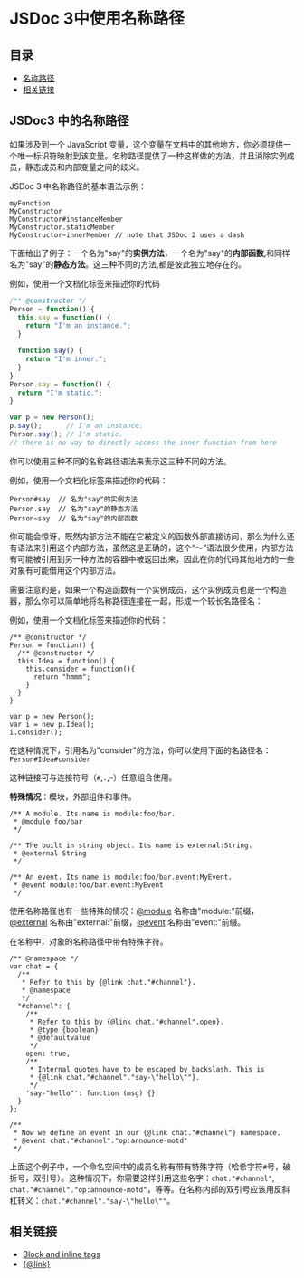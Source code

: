 # JSDoc 3中使用名称路径

## 目录

- [名称路径](#jsdoc3-中的名称路径)
- [相关链接](#相关链接)

## JSDoc3 中的名称路径

如果涉及到一个 JavaScript 变量，这个变量在文档中的其他地方，你必须提供一个唯一标识符映射到该变量。名称路径提供了一种这样做的方法，并且消除实例成员，静态成员和内部变量之间的歧义。

JSDoc 3 中名称路径的基本语法示例：

```
myFunction
MyConstructor
MyConstructor#instanceMember
MyConstructor.staticMember
MyConstructor~innerMember // note that JSDoc 2 uses a dash
```

下面给出了例子：一个名为"say"的**实例方法**，一个名为"say"的**内部函数**,和同样名为"say"的**静态方法**。这三种不同的方法,都是彼此独立地存在的。

例如，使用一个文档化标签来描述你的代码

```javascript
/** @constructor */
Person = function() {
  this.say = function() {
    return "I'm an instance.";
  }

  function say() {
    return "I'm inner.";
  }
}
Person.say = function() {
  return "I'm static.";
}

var p = new Person();
p.say();      // I'm an instance.
Person.say(); // I'm static.
// there is no way to directly access the inner function from here
```

你可以使用三种不同的名称路径语法来表示这三种不同的方法。

例如，使用一个文档化标签来描述你的代码：

```
Person#say  // 名为"say"的实例方法
Person.say  // 名为"say"的静态方法
Person~say  // 名为"say"的内部函数
```

你可能会惊讶，既然内部方法不能在它被定义的函数外部直接访问，那么为什么还有语法来引用这个内部方法，虽然这是正确的，这个“〜”语法很少使用，内部方法有可能被引用到另一种方法的容器中被返回出来，因此在你的代码其他地方的一些对象有可能借用这个内部方法。

需要注意的是，如果一个构造函数有一个实例成员，这个实例成员也是一个构造器，那么你可以简单地将名称路径连接在一起，形成一个较长名路径名：

例如，使用一个文档化标签来描述你的代码：

```
/** @constructor */
Person = function() {
  /** @constructor */
  this.Idea = function() {
    this.consider = function(){
      return "hmmm";
    }
  }
}

var p = new Person();
var i = new p.Idea();
i.consider();
```

在这种情况下，引用名为"consider"的方法，你可以使用下面的名路径名：`Person#Idea#consider`

这种链接可与连接符号（`#`,`.`,`~`）任意组合使用。

**特殊情况**：模块，外部组件和事件。

```
/** A module. Its name is module:foo/bar.
 * @module foo/bar
 */
 
/** The built in string object. Its name is external:String.
 * @external String
 */

/** An event. Its name is module:foo/bar.event:MyEvent.
 * @event module:foo/bar.event:MyEvent
 */
```

使用名称路径也有一些特殊的情况：[@module](./tags-module.md) 名称由"module:"前缀，[@external](./tags-external.md) 名称由"external:"前缀，[@event](./tags-event.md) 名称由"event:"前缀。

在名称中，对象的名称路径中带有特殊字符。

```
/** @namespace */
var chat = {
  /**
   * Refer to this by {@link chat."#channel"}.
   * @namespace
   */
  "#channel": {
    /**
     * Refer to this by {@link chat."#channel".open}.
     * @type {boolean}
     * @defaultvalue
     */
    open: true,
    /**
     * Internal quotes have to be escaped by backslash. This is
     * {@link chat."#channel"."say-\"hello\""}.
     */
    'say-"hello"': function (msg) {}
  }
};

/**
 * Now we define an event in our {@link chat."#channel"} namespace.
 * @event chat."#channel"."op:announce-motd"
 */
```

上面这个例子中，一个命名空间中的成员名称有带有特殊字符（哈希字符`#`号，破折号，双引号）。这种情况下，你需要这样引用这些名字：`chat."#channel"`, `chat."#channel"."op:announce-motd"`，等等。在名称内部的双引号应该用反斜杠转义：`chat."#channel"."say-\"hello\""`。

## 相关链接

- [Block and inline tags](./about-block-inline-tags.md)
- [{@link}](./tags-inline-link.md)